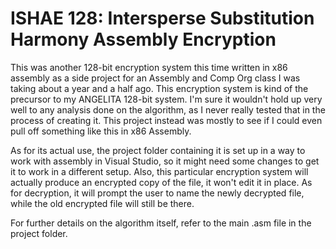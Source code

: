 # ISHAE 128: Intersperse Substitution Harmony Assembly Encryption

This was another 128-bit encryption system this time written in x86 assembly as a side project for an Assembly and Comp Org class I was taking about
a year and a half ago. This encryption system is kind of the precursor to my ANGELITA 128-bit system. I'm sure it wouldn't hold up very 
well to any analysis done on the algorithm, as I never really tested that in the process of creating it. This project instead was mostly
to see if I could even pull off something like this in x86 Assembly.

As for its actual use, the project folder containing it is set up in a way to work with assembly in Visual Studio, so it might need some
changes to get it to work in a different setup. Also, this particular encryption system will actually produce an encrypted copy of the file, it won't edit it in place. As for decryption, it will prompt the user to name the newly decrypted file, while the old encrypted file will still be there. 

For further details on the algorithm itself, refer to the main .asm file in the project folder.
